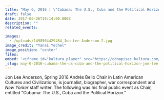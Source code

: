 ```yaml
---
title: "May 6, 2016 | \"Cubama: The U.S., Cuba and the Political Horizon\" - Jon Lee Anderson, Spring 2016 Andrés Bello Chair in Latin American Cultures and Civilizations "
draft: false
date: 2017-06-26T19:14:00.000Z
description: ""
related_events:

images:
  - /uploads/1498504429484_Jon-Lee-Anderson-2.jpg
image_credit: "Yanai Yechel"
image_position: "center"
files:
embed: '<iframe id="kaltura_player" src="https://cdnapisec.kaltura.com/p/1674401/sp/167440100/embedIframeJs/uiconf_id/23435151/partner_id/1674401?iframeembed=true&amp;playerId=kaltura_player&amp;entry_id=1_llxuj242&amp;flashvars[akamaiHD.loadingPolicy]=preInitialize&amp;flashvars[akamaiHD.asyncInit]=true&amp;flashvars[twoPhaseManifest]=true&amp;flashvars[streamerType]=hdnetworkmanifest&amp;flashvars[localizationCode]=en&amp;flashvars[leadWithHTML5]=true&amp;flashvars[sideBarContainer.plugin]=true&amp;flashvars[sideBarContainer.position]=left&amp;flashvars[sideBarContainer.clickToClose]=true&amp;flashvars[chapters.plugin]=true&amp;flashvars[chapters.layout]=vertical&amp;flashvars[chapters.thumbnailRotator]=false&amp;flashvars[streamSelector.plugin]=true&amp;flashvars[EmbedPlayer.SpinnerTarget]=videoHolder&amp;flashvars[dualScreen.plugin]=true&amp;flashvars[LeadWithHLSOnFlash]=true&amp;&amp;wid=1_pq83f949" width="400" height="300" allowfullscreen="" webkitallowfullscreen="" mozallowfullscreen="" frameborder="0" title="Kaltura Player"></iframe>'
_slug: may-6-2016-cubama-the-us-cuba-and-the-political-horizon-jon-lee-anderson-spring-2016-andrés-bello-chair-in-latin-american-cultures-and-civilizations
---
```


Jon Lee Anderson, Spring 2016 Andrés Bello Chair in Latin American Cultures and Civilizations, is journalist, biographer, war correspondent and _New Yorker_ staff writer. The following was his final public event as Chair, entitled "Cubama: The U.S., Cuba and the Political Horizon."

